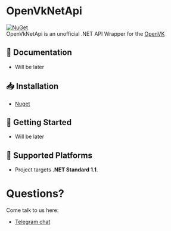 # OpenVkNetApi
[![NuGet](https://img.shields.io/nuget/v/OpenVkNetApi.svg?label=NuGet)](https://nuget.org/packages/OpenVkNetApi)\
OpenVkNetApi is an unofficial .NET API Wrapper for the [OpenVK](https://github.com/openvk/openvk)

## 📄 Documentation
- Will be later

## 📥 Installation
- [Nuget](https://www.nuget.org/packages/OpenVkNetApi/)

## 🔨 Getting Started
- Will be later

## 🚧 Supported Platforms
- Project targets **.NET Standard 1.1**.

# Questions?
Come talk to us here:
- [Telegram chat](https://t.me/ovkapi)
